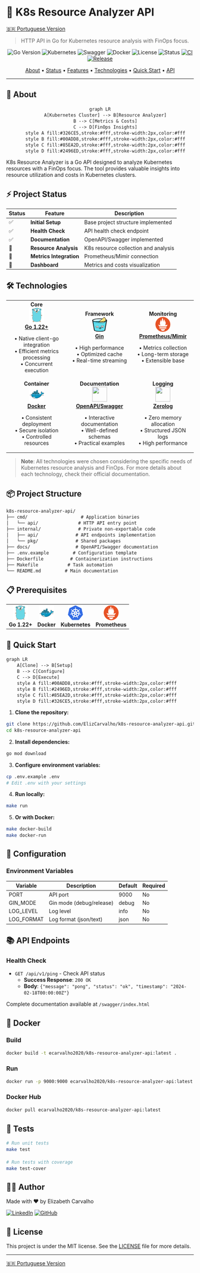 # 🚀 K8s Resource Analyzer API

[🇧🇷 Portuguese Version](README.md)

> HTTP API in Go for Kubernetes resource analysis with FinOps focus.

<div align="center">

![Go Version](https://img.shields.io/badge/Go-1.22%2B-00ADD8?style=flat-square&logo=go)
![Kubernetes](https://img.shields.io/badge/Kubernetes-Analyzer-326CE5?style=flat-square&logo=kubernetes)
![Swagger](https://img.shields.io/badge/Swagger-Documentation-85EA2D?style=flat-square&logo=swagger)
![Docker](https://img.shields.io/badge/Docker-Ready-2496ED?style=flat-square&logo=docker)
![License](https://img.shields.io/badge/License-MIT-green.svg?style=flat-square)
![Status](https://img.shields.io/badge/Status-In%20Development-yellow?style=flat-square)
[![CI](https://github.com/ElizCarvalho/k8s-resource-analyzer-api/actions/workflows/ci.yml/badge.svg)](https://github.com/ElizCarvalho/k8s-resource-analyzer-api/actions/workflows/ci.yml)
[![Release](https://github.com/ElizCarvalho/k8s-resource-analyzer-api/actions/workflows/release.yml/badge.svg)](https://github.com/ElizCarvalho/k8s-resource-analyzer-api/actions/workflows/release.yml)

<p align="center">
  <a href="#-about">About</a> •
  <a href="#-project-status">Status</a> •
  <a href="#-features">Features</a> •
  <a href="#-technologies">Technologies</a> •
  <a href="#-quick-start">Quick Start</a> •
  <a href="#-api-endpoints">API</a>
</p>

</div>

<hr>

## 📌 About

<div align="center">

```mermaid
graph LR
    A[Kubernetes Cluster] --> B[Resource Analyzer]
    B --> C[Metrics & Costs]
    C --> D[FinOps Insights]
    style A fill:#326CE5,stroke:#fff,stroke-width:2px,color:#fff
    style B fill:#00ADD8,stroke:#fff,stroke-width:2px,color:#fff
    style C fill:#85EA2D,stroke:#fff,stroke-width:2px,color:#fff
    style D fill:#2496ED,stroke:#fff,stroke-width:2px,color:#fff
```

</div>

K8s Resource Analyzer is a Go API designed to analyze Kubernetes resources with a FinOps focus. The tool provides valuable insights into resource utilization and costs in Kubernetes clusters.

## ⚡ Project Status

| Status | Feature | Description |
|--------|---------|-------------|
| ✅ | **Initial Setup** | Base project structure implemented |
| ✅ | **Health Check** | API health check endpoint |
| ✅ | **Documentation** | OpenAPI/Swagger implemented |
| 🚧 | **Resource Analysis** | K8s resource collection and analysis |
| 🚧 | **Metrics Integration** | Prometheus/Mimir connection |
| 🚧 | **Dashboard** | Metrics and costs visualization |

## 🛠️ Technologies

<table>
  <tr>
    <td align="center">
      <b>Core</b><br/>
      <img src="https://raw.githubusercontent.com/devicons/devicon/master/icons/go/go-original.svg" width="40" height="40"/><br/>
      <a href="https://go.dev/"><b>Go 1.22+</b></a>
      <p align="center">
        • Native client-go integration<br/>
        • Efficient metrics processing<br/>
        • Concurrent execution
      </p>
    </td>
    <td align="center">
      <b>Framework</b><br/>
      <img src="https://raw.githubusercontent.com/gin-gonic/logo/master/color.png" width="40" height="40"/><br/>
      <a href="https://gin-gonic.com/"><b>Gin</b></a>
      <p align="center">
        • High performance<br/>
        • Optimized cache<br/>
        • Real-time streaming
      </p>
    </td>
    <td align="center">
      <b>Monitoring</b><br/>
      <img src="https://raw.githubusercontent.com/devicons/devicon/master/icons/prometheus/prometheus-original.svg" width="40" height="40"/><br/>
      <a href="https://prometheus.io/"><b>Prometheus/Mimir</b></a>
      <p align="center">
        • Metrics collection<br/>
        • Long-term storage<br/>
        • Extensible base
      </p>
    </td>
  </tr>
  <tr>
    <td align="center">
      <b>Container</b><br/>
      <img src="https://raw.githubusercontent.com/devicons/devicon/master/icons/docker/docker-original.svg" width="40" height="40"/><br/>
      <a href="https://www.docker.com/"><b>Docker</b></a>
      <p align="center">
        • Consistent deployment<br/>
        • Secure isolation<br/>
        • Controlled resources
      </p>
    </td>
    <td align="center">
      <b>Documentation</b><br/>
      <img src="https://raw.githubusercontent.com/swagger-api/swagger.io/wordpress/images/assets/SW-logo-clr.png" width="40" height="40"/><br/>
      <a href="https://swagger.io/"><b>OpenAPI/Swagger</b></a>
      <p align="center">
        • Interactive documentation<br/>
        • Well-defined schemas<br/>
        • Practical examples
      </p>
    </td>
    <td align="center">
      <b>Logging</b><br/>
      <img src="https://www.vectorlogo.zone/logos/splunk/splunk-icon.svg" width="40" height="40"/><br/>
      <a href="https://github.com/rs/zerolog"><b>Zerolog</b></a>
      <p align="center">
        • Zero memory allocation<br/>
        • Structured JSON logs<br/>
        • High performance
      </p>
    </td>
  </tr>
</table>

> **Note**: All technologies were chosen considering the specific needs of Kubernetes resource analysis and FinOps. For more details about each technology, check their official documentation.

## 📦 Project Structure

```
k8s-resource-analyzer-api/
├── cmd/                    # Application binaries
│   └── api/               # HTTP API entry point
├── internal/              # Private non-exportable code
│   ├── api/              # API endpoints implementation
│   └── pkg/              # Shared packages
├── docs/                 # OpenAPI/Swagger documentation
├── .env.example         # Configuration template
├── Dockerfile          # Containerization instructions
├── Makefile           # Task automation
└── README.md         # Main documentation
```

## 📋 Prerequisites

<table>
  <tr>
    <td align="center">
      <img src="https://raw.githubusercontent.com/devicons/devicon/master/icons/go/go-original.svg" width="40" height="40"/><br/>
      <b>Go 1.22+</b>
    </td>
    <td align="center">
      <img src="https://raw.githubusercontent.com/devicons/devicon/master/icons/docker/docker-original.svg" width="40" height="40"/><br/>
      <b>Docker</b>
    </td>
    <td align="center">
      <img src="https://raw.githubusercontent.com/devicons/devicon/master/icons/kubernetes/kubernetes-plain.svg" width="40" height="40"/><br/>
      <b>Kubernetes</b>
    </td>
    <td align="center">
      <img src="https://raw.githubusercontent.com/devicons/devicon/master/icons/prometheus/prometheus-original.svg" width="40" height="40"/><br/>
      <b>Prometheus</b>
    </td>
  </tr>
</table>

## 🚀 Quick Start

```mermaid
graph LR
    A[Clone] --> B[Setup]
    B --> C[Configure]
    C --> D[Execute]
    style A fill:#00ADD8,stroke:#fff,stroke-width:2px,color:#fff
    style B fill:#2496ED,stroke:#fff,stroke-width:2px,color:#fff
    style C fill:#85EA2D,stroke:#fff,stroke-width:2px,color:#fff
    style D fill:#326CE5,stroke:#fff,stroke-width:2px,color:#fff
```

1. **Clone the repository:**
```bash
git clone https://github.com/ElizCarvalho/k8s-resource-analyzer-api.git
cd k8s-resource-analyzer-api
```

2. **Install dependencies:**
```bash
go mod download
```

3. **Configure environment variables:**
```bash
cp .env.example .env
# Edit .env with your settings
```

4. **Run locally:**
```bash
make run
```

5. **Or with Docker:**
```bash
make docker-build
make docker-run
```

## 🔧 Configuration

### Environment Variables

| Variable   | Description                | Default | Required |
|------------|----------------------------|---------|----------|
| PORT       | API port                  | 9000    | No       |
| GIN_MODE   | Gin mode (debug/release)  | debug   | No       |
| LOG_LEVEL  | Log level                | info    | No       |
| LOG_FORMAT | Log format (json/text)    | json    | No       |

## 📚 API Endpoints

### Health Check
- `GET /api/v1/ping` - Check API status
  - **Success Response**: `200 OK`
  - **Body**: `{"message": "pong", "status": "ok", "timestamp": "2024-02-18T00:00:00Z"}`

Complete documentation available at `/swagger/index.html`

## 🐳 Docker

### Build
```bash
docker build -t ecarvalho2020/k8s-resource-analyzer-api:latest .
```

### Run
```bash
docker run -p 9000:9000 ecarvalho2020/k8s-resource-analyzer-api:latest
```

### Docker Hub
```bash
docker pull ecarvalho2020/k8s-resource-analyzer-api:latest
```

## 🧪 Tests

```bash
# Run unit tests
make test

# Run tests with coverage
make test-cover
```

## 👩‍💻 Author

Made with ❤️ by Elizabeth Carvalho

[![LinkedIn](https://img.shields.io/badge/-Elizabeth%20Carvalho-blue?style=flat-square&logo=linkedin&logoColor=white&link=https://br.linkedin.com/in/elizcarvalho)](https://br.linkedin.com/in/elizcarvalho)
[![GitHub](https://img.shields.io/badge/-ElizCarvalho-gray?style=flat-square&logo=github&logoColor=white&link=https://github.com/ElizCarvalho)](https://github.com/ElizCarvalho)

## 📝 License

This project is under the MIT license. See the [LICENSE](LICENSE) file for more details.

---

[🇧🇷 Portuguese Version](README.md) 